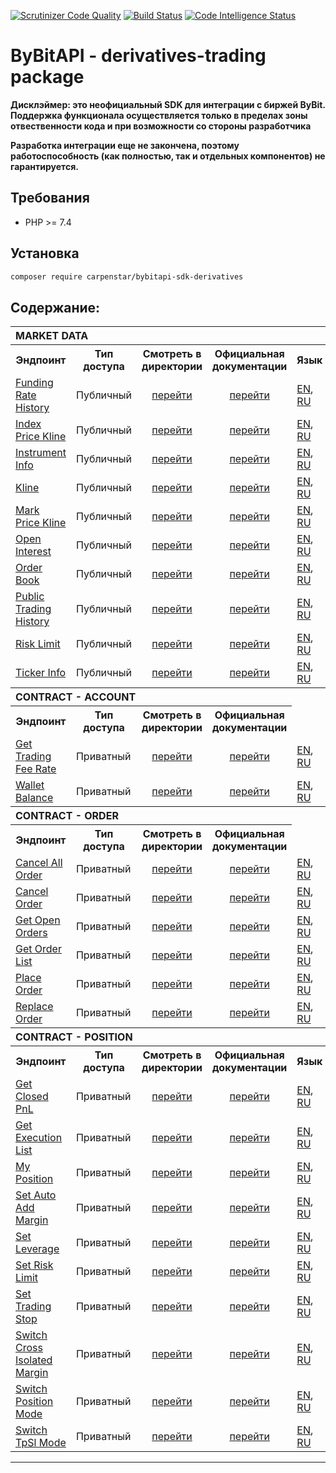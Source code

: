 [![Scrutinizer Code Quality](https://scrutinizer-ci.com/g/carpenstar/bybitapi-sdk-derivatives/badges/quality-score.png?b=master)](https://scrutinizer-ci.com/g/carpenstar/bybitapi-sdk-derivatives/?branch=master)
[![Build Status](https://scrutinizer-ci.com/g/carpenstar/bybitapi-sdk-derivatives/badges/build.png?b=master)](https://scrutinizer-ci.com/g/carpenstar/bybitapi-sdk-derivatives/build-status/master)
[![Code Intelligence Status](https://scrutinizer-ci.com/g/carpenstar/bybitapi-sdk-derivatives/badges/code-intelligence.svg?b=master)](https://scrutinizer-ci.com/code-intelligence)


# ByBitAPI - derivatives-trading package

**Дисклэймер: это неофициальный SDK для интеграции с биржей ByBit.   
Поддержка функционала осуществляется только в пределах зоны отвественности кода и при возможности со стороны разработчика**

**Разработка интеграции еще не закончена, поэтому работоспособность (как полностью, так и отдельных компонентов) не гарантируется.**

## Требования

- PHP >= 7.4 

## Установка

```sh 
composer require carpenstar/bybitapi-sdk-derivatives
```

## Содержание:

<table>
  <tr>
    <th colspan="5" style="text-align: left; font-weight: bold">MARKET DATA</th>
  </tr>
  <tr>
    <th style="text-align: center; font-weight: bold">Эндпоинт</th>
    <th style="text-align: center; font-weight: bold">Тип доступа</th>
    <th style="text-align: center; font-weight: bold">Смотреть в директории</th>
    <th style="text-align: center; font-weight: bold">Официальная документации</th>
    <th style="text-align: center; font-weight: bold">Язык</th>
  </tr>
  <tr>
    <td>
      <a href="https://github.com/carpenstar/bybitapi-sdk-derivatives/tree/master#market-data---funding-rate-history">Funding Rate History</a>
    </td>
    <td>Публичный</td>
    <td style="text-align: center"><a href="https://github.com/carpenstar/bybitapi-sdk-derivatives/tree/master/src/Derivatives/MarketData/FundingRateHistory">перейти</a></td>
    <td style="text-align: center"><a href="https://bybit-exchange.github.io/docs/derivatives/public/funding-rate" target="_blank">перейти</a></td>
    <td>
        <a href="https://github.com/carpenstar/bybitapi-sdk-derivatives/blob/master/src/Derivatives/MarketData/FundingRateHistory/README.md">EN</a>, <a href="https://github.com/carpenstar/bybitapi-sdk-derivatives/blob/master/src/Derivatives/MarketData/FundingRateHistory/README_ru.md">RU</a>
    </td>
  </tr>
  <tr>
    <td>
      <a href="https://github.com/carpenstar/bybitapi-sdk-derivatives/tree/master#market-data---index-price-kline">Index Price Kline</a>
    </td>
    <td>Публичный</td>
    <td style="text-align: center"><a href="https://github.com/carpenstar/bybitapi-sdk-derivatives/tree/master/src/Derivatives/MarketData/IndexPriceKline">перейти</a></td>
    <td style="text-align: center"><a href="https://bybit-exchange.github.io/docs/derivatives/public/index-kline" target="_blank">перейти</a></td>
    <td>
        <a href="https://github.com/carpenstar/bybitapi-sdk-derivatives/blob/master/src/Derivatives/MarketData/IndexPriceKline/README.md">EN</a>, 
<a href="https://github.com/carpenstar/bybitapi-sdk-derivatives/blob/master/src/Derivatives/MarketData/IndexPriceKline/README_ru.md">RU</a>
    </td>  
  </tr>
  <tr>
    <td>
      <a href="https://github.com/carpenstar/bybitapi-sdk-derivatives/tree/master#market-data---instrument-info">Instrument Info</a>
    </td>
    <td>Публичный</td>
    <td style="text-align: center"><a href="https://github.com/carpenstar/bybitapi-sdk-derivatives/tree/master/src/Derivatives/MarketData/InstrumentInfo">перейти</a></td>
    <td style="text-align: center"><a href="https://bybit-exchange.github.io/docs/derivatives/public/instrument-info" target="_blank">перейти</a></td>
    <td>
        <a href="https://github.com/carpenstar/bybitapi-sdk-derivatives/blob/master/src/Derivatives/MarketData/InstrumentInfo/README.md">EN</a>, 
        <a href="https://github.com/carpenstar/bybitapi-sdk-derivatives/blob/master/src/Derivatives/MarketData/InstrumentInfo/README_ru.md">RU</a>
    </td>    

</tr>
  <tr>
    <td>
      <a href="https://github.com/carpenstar/bybitapi-sdk-derivatives/tree/master#market-data---kline">Kline</a>
    </td>
    <td>Публичный</td>
    <td style="text-align: center"><a href="https://github.com/carpenstar/bybitapi-sdk-derivatives/tree/master/src/Derivatives/MarketData/Kline">перейти</a></td>
    <td style="text-align: center"><a href="https://bybit-exchange.github.io/docs/derivatives/public/kline" target="_blank">перейти</a></td>
    <td>
        <a href="https://github.com/carpenstar/bybitapi-sdk-derivatives/blob/master/src/Derivatives/MarketData/Kline/README.md">EN</a>, 
        <a href="https://github.com/carpenstar/bybitapi-sdk-derivatives/blob/master/src/Derivatives/MarketData/Kline/README_ru.md">RU</a>
    </td>  
  </tr>
  <tr>
    <td>
      <a href="https://github.com/carpenstar/bybitapi-sdk-derivatives/tree/master#market-data---mark-price-kline">Mark Price Kline</a>
    </td>
    <td>Публичный</td>
    <td style="text-align: center"><a href="https://github.com/carpenstar/bybitapi-sdk-derivatives/tree/master/src/Derivatives/MarketData/MarkPriceKline">перейти</a></td>
    <td style="text-align: center"><a href="https://bybit-exchange.github.io/docs/derivatives/public/mark-kline" target="_blank">перейти</a></td>
    <td>
        <a href="https://github.com/carpenstar/bybitapi-sdk-derivatives/blob/master/src/Derivatives/MarketData/MarkPriceKline/README.md">EN</a>, 
        <a href="https://github.com/carpenstar/bybitapi-sdk-derivatives/blob/master/src/Derivatives/MarketData/MarkPriceKline/README_ru.md">RU</a>
    </td>  
  </tr>
  <tr>
    <td>
      <a href="https://github.com/carpenstar/bybitapi-sdk-derivatives/tree/master#market-data---open-interest">Open Interest</a>
    </td>
    <td>Публичный</td>
    <td style="text-align: center"><a href="https://github.com/carpenstar/bybitapi-sdk-derivatives/tree/master/src/Derivatives/MarketData/OpenInterest">перейти</a></td>
    <td style="text-align: center"><a href="https://bybit-exchange.github.io/docs/derivatives/public/open-interest" target="_blank">перейти</a></td>
    <td>
        <a href="https://github.com/carpenstar/bybitapi-sdk-derivatives/blob/master/src/Derivatives/MarketData/OpenInterest/README.md">EN</a>, 
        <a href="https://github.com/carpenstar/bybitapi-sdk-derivatives/blob/master/src/Derivatives/MarketData/OpenInterest/README_ru.md">RU</a>
    </td>  
  </tr>
  <tr>
    <td>
      <a href="https://github.com/carpenstar/bybitapi-sdk-derivatives/tree/master#market-data---order-book">Order Book</a>
    </td>
    <td>Публичный</td>
    <td style="text-align: center"><a href="https://bybit-exchange.github.io/docs/derivatives/public/orderbook">перейти</a></td>
    <td style="text-align: center"><a href="https://github.com/carpenstar/bybitapi-sdk-derivatives/tree/master/src/Derivatives/MarketData/OrderBook" target="_blank">перейти</a></td>
    <td>
        <a href="https://github.com/carpenstar/bybitapi-sdk-derivatives/blob/master/src/Derivatives/MarketData/OrderBook/README.md">EN</a>, 
        <a href="https://github.com/carpenstar/bybitapi-sdk-derivatives/blob/master/src/Derivatives/MarketData/OrderBook/README_ru.md">RU</a>
    </td>    
</tr>
  <tr>
    <td>
      <a href="https://github.com/carpenstar/bybitapi-sdk-derivatives/tree/master#market-data---public-trading-history">Public Trading History</a>
    </td>
    <td>Публичный</td>
    <td style="text-align: center"><a href="https://github.com/carpenstar/bybitapi-sdk-derivatives/tree/master/src/Derivatives/MarketData/PublicTradingHistory">перейти</a></td>
    <td style="text-align: center"><a href="https://bybit-exchange.github.io/docs/derivatives/public/trade" target="_blank">перейти</a></td>
    <td>
        <a href="https://github.com/carpenstar/bybitapi-sdk-derivatives/blob/master/src/Derivatives/MarketData/PublicTradingHistory/README.md">EN</a>, 
        <a href="https://github.com/carpenstar/bybitapi-sdk-derivatives/blob/master/src/Derivatives/MarketData/PublicTradingHistory/README_ru.md">RU</a>
    </td>   
  </tr>
  <tr>
    <td>
      <a href="https://github.com/carpenstar/bybitapi-sdk-derivatives/tree/master#market-data---risk-limit">Risk Limit</a>
    </td>
    <td>Публичный</td>
    <td style="text-align: center"><a href="https://github.com/carpenstar/bybitapi-sdk-derivatives/tree/master/src/Derivatives/MarketData/RiskLimit">перейти</a></td>
    <td style="text-align: center"><a href="https://bybit-exchange.github.io/docs/derivatives/public/risk-limit" target="_blank">перейти</a></td>
    <td>
        <a href="https://github.com/carpenstar/bybitapi-sdk-derivatives/blob/master/src/Derivatives/MarketData/RiskLimit/README.md">EN</a>, 
        <a href="https://github.com/carpenstar/bybitapi-sdk-derivatives/blob/master/src/Derivatives/MarketData/RiskLimit/README_ru.md">RU</a>
    </td>   
</tr>
  <tr>
    <td>
      <a href="https://github.com/carpenstar/bybitapi-sdk-derivatives/tree/master#market-data---ticker-info">Ticker Info</a>
    </td>
    <td>Публичный</td>
    <td style="text-align: center"><a href="https://github.com/carpenstar/bybitapi-sdk-derivatives/tree/master/src/Derivatives/MarketData/TickerInfo">перейти</a></td>
    <td style="text-align: center"><a href="https://bybit-exchange.github.io/docs/derivatives/public/ticker" target="_blank">перейти</a></td>
    <td>
        <a href="https://github.com/carpenstar/bybitapi-sdk-derivatives/blob/master/src/Derivatives/MarketData/TickerInfo/README.md">EN</a>, 
        <a href="https://github.com/carpenstar/bybitapi-sdk-derivatives/blob/master/src/Derivatives/MarketData/TickerInfo/README_ru.md">RU</a>
    </td>   
  </tr>
  <tr>
    <th colspan="5" style="text-align: left; font-weight: bold">CONTRACT - ACCOUNT</th>
  </tr>
  <tr>
    <th style="text-align: center; font-weight: bold">Эндпоинт</th>
    <th style="text-align: center; font-weight: bold">Тип доступа</th>
    <th style="text-align: center; font-weight: bold">Смотреть в директории</th>
    <th style="text-align: center; font-weight: bold">Официальная документации</th>
  </tr>
  <tr>
    <td>
      <a href="https://github.com/carpenstar/bybitapi-sdk-derivatives/tree/master#contract---account---get-trading-fee-rate">Get Trading Fee Rate</a>
    </td>
    <td>Приватный</td>
    <td style="text-align: center"><a href="https://github.com/carpenstar/bybitapi-sdk-derivatives/tree/master/src/Derivatives/Contract/Account/GetTradingFeeRate">перейти</a></td>
    <td style="text-align: center"><a href="https://bybit-exchange.github.io/docs/derivatives/contract/fee-rate" target="_blank">перейти</a></td>
    <td>
        <a href="https://github.com/carpenstar/bybitapi-sdk-derivatives/blob/master/src/Derivatives/MarketData/GetTradingFeeRate/README.md">EN</a>, 
        <a href="https://github.com/carpenstar/bybitapi-sdk-derivatives/blob/master/src/Derivatives/MarketData/GetTradingFeeRate/README_ru.md">RU</a>
    </td> 
  </tr>
  <tr>
    <td>
      <a href="https://github.com/carpenstar/bybitapi-sdk-derivatives/tree/master#contract---account---wallet-balance">Wallet Balance</a>
    </td>
    <td>Приватный</td>
    <td style="text-align: center"><a href="https://github.com/carpenstar/bybitapi-sdk-derivatives/tree/master/src/Derivatives/Contract/Account/WalletBalance">перейти</a></td>
    <td style="text-align: center"><a href="https://bybit-exchange.github.io/docs/derivatives/contract/wallet" target="_blank">перейти</a></td>
    <td>
        <a href="https://github.com/carpenstar/bybitapi-sdk-derivatives/blob/master/src/Derivatives/MarketData/WalletBalance/README.md">EN</a>, 
        <a href="https://github.com/carpenstar/bybitapi-sdk-derivatives/blob/master/src/Derivatives/MarketData/WalletBalance/README_ru.md">RU</a>
    </td> 
  </tr>
  <tr>
    <th colspan="5" style="text-align: left; font-weight: bold">CONTRACT - ORDER</th>
  </tr>
  <tr>
    <th style="text-align: center; font-weight: bold">Эндпоинт</th>
    <th style="text-align: center; font-weight: bold">Тип доступа</th>
    <th style="text-align: center; font-weight: bold">Смотреть в директории</th>
    <th style="text-align: center; font-weight: bold">Официальная документации</th>
  </tr>
  <tr>
    <td>
      <a href="https://github.com/carpenstar/bybitapi-sdk-derivatives/tree/master#contract---account---order---cancel-all-order">Cancel All Order</a>
    </td>
    <td>Приватный</td>
    <td style="text-align: center"><a href="https://github.com/carpenstar/bybitapi-sdk-derivatives/tree/master/src/Derivatives/Contract/Order/CancelAllOrder">перейти</a></td>
    <td style="text-align: center"><a href="https://bybit-exchange.github.io/docs/derivatives/contract/cancel-all" target="_blank">перейти</a></td>
    <td>
        <a href="https://github.com/carpenstar/bybitapi-sdk-derivatives/blob/master/src/Derivatives/Contract/CancelAllOrder/README.md">EN</a>, 
        <a href="https://github.com/carpenstar/bybitapi-sdk-derivatives/blob/master/src/Derivatives/Contract/CancelAllOrder/README_ru.md">RU</a>
    </td> 
  </tr>
  <tr>
    <td>
      <a href="https://github.com/carpenstar/bybitapi-sdk-derivatives/tree/master#contract---account---order---cancel-order">Cancel Order</a>
    </td>
    <td>Приватный</td>
    <td style="text-align: center"><a href="https://github.com/carpenstar/bybitapi-sdk-derivatives/tree/master/src/Derivatives/Contract/Order/CancelOrder">перейти</a></td>
    <td style="text-align: center"><a href="https://bybit-exchange.github.io/docs/derivatives/contract/cancel" target="_blank">перейти</a></td>
    <td>
        <a href="https://github.com/carpenstar/bybitapi-sdk-derivatives/blob/master/src/Derivatives/Contract/CancelOrder/README.md">EN</a>, 
        <a href="https://github.com/carpenstar/bybitapi-sdk-derivatives/blob/master/src/Derivatives/Contract/CancelOrder/README_ru.md">RU</a>
    </td> 
  </tr>
  <tr>
    <td>
      <a href="https://github.com/carpenstar/bybitapi-sdk-derivatives/tree/master#contract---account---order---get-open-orders">Get Open Orders</a>
    </td>
    <td>Приватный</td>
    <td style="text-align: center"><a href="https://github.com/carpenstar/bybitapi-sdk-derivatives/tree/master/src/Derivatives/Contract/Order/GetOpenOrders">перейти</a></td>
    <td style="text-align: center"><a href="https://bybit-exchange.github.io/docs/derivatives/contract/open-order" target="_blank">перейти</a></td>
    <td>
        <a href="https://github.com/carpenstar/bybitapi-sdk-derivatives/blob/master/src/Derivatives/Contract/GetOpenOrders/README.md">EN</a>, 
        <a href="https://github.com/carpenstar/bybitapi-sdk-derivatives/blob/master/src/Derivatives/Contract/GetOpenOrders/README_ru.md">RU</a>
    </td>
  </tr>
  <tr>
    <td>
      <a href="https://github.com/carpenstar/bybitapi-sdk-derivatives/tree/master#contract---account---order---get-order-list">Get Order List</a>
    </td>
    <td>Приватный</td>
    <td style="text-align: center"><a href="https://github.com/carpenstar/bybitapi-sdk-derivatives/tree/master/src/Derivatives/Contract/Order/GetOrderList">перейти</a></td>
    <td style="text-align: center"><a href="https://bybit-exchange.github.io/docs/derivatives/contract/order-list" target="_blank">перейти</a></td>
    <td>
        <a href="https://github.com/carpenstar/bybitapi-sdk-derivatives/blob/master/src/Derivatives/Contract/GetOrderList/README.md">EN</a>, 
        <a href="https://github.com/carpenstar/bybitapi-sdk-derivatives/blob/master/src/Derivatives/Contract/GetOrderList/README_ru.md">RU</a>
    </td>
  </tr>
  <tr>
    <td>
      <a href="https://github.com/carpenstar/bybitapi-sdk-derivatives/tree/master#contract---account---order---place-order">Place Order</a>
    </td>
    <td>Приватный</td>
    <td style="text-align: center"><a href="https://github.com/carpenstar/bybitapi-sdk-derivatives/tree/master/src/Derivatives/Contract/Order/PlaceOrder">перейти</a></td>
    <td style="text-align: center"><a href="https://bybit-exchange.github.io/docs/derivatives/contract/place-order" target="_blank">перейти</a></td>
    <td>
        <a href="https://github.com/carpenstar/bybitapi-sdk-derivatives/blob/master/src/Derivatives/Contract/PlaceOrder/README.md">EN</a>, 
        <a href="https://github.com/carpenstar/bybitapi-sdk-derivatives/blob/master/src/Derivatives/Contract/PlaceOrder/README_ru.md">RU</a>
    </td>
  </tr>
  <tr>
    <td>
      <a href="https://github.com/carpenstar/bybitapi-sdk-derivatives/tree/master#contract---account---order---replace-order">Replace Order</a>
    </td>
    <td>Приватный</td>
    <td style="text-align: center"><a href="https://github.com/carpenstar/bybitapi-sdk-derivatives/tree/master/src/Derivatives/Contract/Order/ReplaceOrder">перейти</a></td>
    <td style="text-align: center"><a href="https://bybit-exchange.github.io/docs/derivatives/contract/replace-order" target="_blank">перейти</a></td>
    <td>
        <a href="https://github.com/carpenstar/bybitapi-sdk-derivatives/blob/master/src/Derivatives/Contract/ReplaceOrder/README.md">EN</a>, 
        <a href="https://github.com/carpenstar/bybitapi-sdk-derivatives/blob/master/src/Derivatives/Contract/ReplaceOrder/README_ru.md">RU</a>
    </td>
  </tr>
  <tr>
    <th colspan="5" style="text-align: left; font-weight: bold">CONTRACT - POSITION</th>
  </tr>
  <tr>
    <th style="text-align: center; font-weight: bold">Эндпоинт</th>
    <th style="text-align: center; font-weight: bold">Тип доступа</th>
    <th style="text-align: center; font-weight: bold">Смотреть в директории</th>
    <th style="text-align: center; font-weight: bold">Официальная документации</th>
    <th style="text-align: center; font-weight: bold">Язык</th>
  </tr>
  <tr>
    <td>
      <a href="https://github.com/carpenstar/bybitapi-sdk-derivatives/tree/master#contract---position---get-closed-pnl">Get Closed PnL</a>
    </td>
    <td>Приватный</td>
    <td style="text-align: center"><a href="https://github.com/carpenstar/bybitapi-sdk-derivatives/tree/master/src/Derivatives/Contract/Position/GetClosedPnL">перейти</a></td>
    <td style="text-align: center"><a href="https://bybit-exchange.github.io/docs/derivatives/contract/closepnl" target="_blank">перейти</a></td>
    <td>
        <a href="https://github.com/carpenstar/bybitapi-sdk-derivatives/blob/master/src/Derivatives/Position/GetClosedPnL/README.md">EN</a>, 
        <a href="https://github.com/carpenstar/bybitapi-sdk-derivatives/blob/master/src/Derivatives/Position/GetClosedPnL/README_ru.md">RU</a>
    </td>
  </tr>
  <tr>
    <td>
      <a href="https://github.com/carpenstar/bybitapi-sdk-derivatives/tree/master#contract---position---get-execution-list">Get Execution List</a>
    </td>
    <td>Приватный</td>
    <td style="text-align: center"><a href="https://github.com/carpenstar/bybitapi-sdk-derivatives/tree/master/src/Derivatives/Contract/Position/GetExecutionList">перейти</a></td>
    <td style="text-align: center"><a href="https://bybit-exchange.github.io/docs/derivatives/contract/execution-list" target="_blank">перейти</a></td>
    <td>
        <a href="https://github.com/carpenstar/bybitapi-sdk-derivatives/blob/master/src/Derivatives/Position/GetExecutionList/README.md">EN</a>, 
        <a href="https://github.com/carpenstar/bybitapi-sdk-derivatives/blob/master/src/Derivatives/Position/GetExecutionList/README_ru.md">RU</a>
    </td>
  </tr>
  <tr>
    <td>
      <a href="https://github.com/carpenstar/bybitapi-sdk-derivatives/tree/master#contract---position---my-position">My Position</a>
    </td>
    <td>Приватный</td>
    <td style="text-align: center"><a href="https://github.com/carpenstar/bybitapi-sdk-derivatives/tree/master/src/Derivatives/Contract/Position/MyPosition">перейти</a></td>
    <td style="text-align: center"><a href="https://bybit-exchange.github.io/docs/derivatives/contract/position-list" target="_blank">перейти</a></td>
    <td>
        <a href="https://github.com/carpenstar/bybitapi-sdk-derivatives/blob/master/src/Derivatives/Position/MyPosition/README.md">EN</a>, 
        <a href="https://github.com/carpenstar/bybitapi-sdk-derivatives/blob/master/src/Derivatives/Position/MyPosition/README_ru.md">RU</a>
    </td>
  </tr>
  <tr>
    <td>
      <a href="https://github.com/carpenstar/bybitapi-sdk-derivatives/tree/master#contract---position---set-auto-add-margin">Set Auto Add Margin</a>
    </td>
    <td>Приватный</td>
    <td style="text-align: center"><a href="https://github.com/carpenstar/bybitapi-sdk-derivatives/tree/master/src/Derivatives/Contract/Position/SetAutoAddMargin">перейти</a></td>
    <td style="text-align: center"><a href="https://bybit-exchange.github.io/docs/derivatives/contract/auto-margin" target="_blank">перейти</a></td>
    <td>
        <a href="https://github.com/carpenstar/bybitapi-sdk-derivatives/blob/master/src/Derivatives/Position/SetAutoAddMargin/README.md">EN</a>, 
        <a href="https://github.com/carpenstar/bybitapi-sdk-derivatives/blob/master/src/Derivatives/Position/SetAutoAddMargin/README_ru.md">RU</a>
    </td>
  </tr>
  <tr>
    <td>
      <a href="https://github.com/carpenstar/bybitapi-sdk-derivatives/tree/master#contract---position---set-leverage">Set Leverage</a>
    </td>
    <td>Приватный</td>
    <td style="text-align: center"><a href="https://github.com/carpenstar/bybitapi-sdk-derivatives/tree/master/src/Derivatives/Contract/Position/SetLeverage">перейти</a></td>
    <td style="text-align: center"><a href="https://bybit-exchange.github.io/docs/derivatives/contract/leverage" target="_blank">перейти</a></td>
    <td>
        <a href="https://github.com/carpenstar/bybitapi-sdk-derivatives/blob/master/src/Derivatives/Position/SetLeverage/README.md">EN</a>, 
        <a href="https://github.com/carpenstar/bybitapi-sdk-derivatives/blob/master/src/Derivatives/Position/SetLeverage/README_ru.md">RU</a>
    </td>
  </tr>
  <tr>
    <td>
      <a href="https://github.com/carpenstar/bybitapi-sdk-derivatives/tree/master#contract---position---set-risk-limit">Set Risk Limit</a>
    </td>
    <td>Приватный</td>
    <td style="text-align: center"><a href="https://github.com/carpenstar/bybitapi-sdk-derivatives/tree/master/src/Derivatives/Contract/Position/SetRiskLimit">перейти</a></td>
    <td style="text-align: center"><a href="https://bybit-exchange.github.io/docs/derivatives/contract/set-risk-limit" target="_blank">перейти</a></td>
    <td>
        <a href="https://github.com/carpenstar/bybitapi-sdk-derivatives/blob/master/src/Derivatives/Position/SetRiskLimit/README.md">EN</a>, 
        <a href="https://github.com/carpenstar/bybitapi-sdk-derivatives/blob/master/src/Derivatives/Position/SetRiskLimit/README_ru.md">RU</a>
    </td>
  </tr>
  <tr>
    <td>
      <a href="https://github.com/carpenstar/bybitapi-sdk-derivatives/tree/master#contract---position---set-trading-stop">Set Trading Stop</a>
    </td>
    <td>Приватный</td>
    <td style="text-align: center"><a href="https://github.com/carpenstar/bybitapi-sdk-derivatives/tree/master/src/Derivatives/Contract/Position/SetTradingStop">перейти</a></td>
    <td style="text-align: center"><a href="https://bybit-exchange.github.io/docs/derivatives/contract/trading-stop" target="_blank">перейти</a></td>
    <td>
        <a href="https://github.com/carpenstar/bybitapi-sdk-derivatives/blob/master/src/Derivatives/Position/SetTradingStop/README.md">EN</a>, 
        <a href="https://github.com/carpenstar/bybitapi-sdk-derivatives/blob/master/src/Derivatives/Position/SetTradingStop/README_ru.md">RU</a>
    </td>
  </tr>
  <tr>
    <td>
      <a href="https://github.com/carpenstar/bybitapi-sdk-derivatives/tree/master#contract---position---switch-cross-isolated-margin">Switch Cross Isolated Margin</a>
    </td>
    <td>Приватный</td>
    <td style="text-align: center"><a href="https://github.com/carpenstar/bybitapi-sdk-derivatives/tree/master/src/Derivatives/Contract/Position/SwitchCrossIsolatedMargin">перейти</a></td>
    <td style="text-align: center"><a href="https://bybit-exchange.github.io/docs/derivatives/contract/cross-isolated" target="_blank">перейти</a></td>
    <td>
        <a href="https://github.com/carpenstar/bybitapi-sdk-derivatives/blob/master/src/Derivatives/Position/SwitchCrossIsolatedMargin/README.md">EN</a>, 
        <a href="https://github.com/carpenstar/bybitapi-sdk-derivatives/blob/master/src/Derivatives/Position/SwitchCrossIsolatedMargin/README_ru.md">RU</a>
    </td>
  </tr>
  <tr>
    <td>
      <a href="https://github.com/carpenstar/bybitapi-sdk-derivatives/tree/master#contract---position---switch-position-mode">Switch Position Mode</a>
    </td>
    <td>Приватный</td>
    <td style="text-align: center"><a href="https://github.com/carpenstar/bybitapi-sdk-derivatives/tree/master/src/Derivatives/Contract/Position/SwitchPositionMode">перейти</a></td>
    <td style="text-align: center"><a href="https://bybit-exchange.github.io/docs/derivatives/contract/position-mode" target="_blank">перейти</a></td>
    <td>
        <a href="https://github.com/carpenstar/bybitapi-sdk-derivatives/blob/master/src/Derivatives/Position/SwitchPositionMode/README.md">EN</a>, 
        <a href="https://github.com/carpenstar/bybitapi-sdk-derivatives/blob/master/src/Derivatives/Position/SwitchPositionMode/README_ru.md">RU</a>
    </td>
  </tr>
  <tr>
    <td>
      <a href="https://github.com/carpenstar/bybitapi-sdk-derivatives/tree/master#contract---position---switch-tpsl-mode">Switch TpSl Mode</a>
    </td>
    <td>Приватный</td>
    <td style="text-align: center"><a href="https://github.com/carpenstar/bybitapi-sdk-derivatives/tree/master/src/Derivatives/Contract/Position/SwitchTpSlMode">перейти</a></td>
    <td style="text-align: center"><a href="https://bybit-exchange.github.io/docs/derivatives/contract/tpsl-mode" target="_blank">перейти</a></td>
    <td>
        <a href="https://github.com/carpenstar/bybitapi-sdk-derivatives/blob/master/src/Derivatives/Position/SwitchTpSlMode/README.md">EN</a>, 
        <a href="https://github.com/carpenstar/bybitapi-sdk-derivatives/blob/master/src/Derivatives/Position/SwitchTpSlMode/README_ru.md">RU</a>
    </td>
  </tr>
</table>

---
